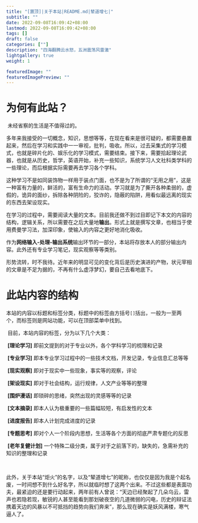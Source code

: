 ```yaml
---
title: "[置顶]|关于本站|README.md|辇道增七|"
subtitle: ""
date: 2022-09-08T16:09:42+08:00
lastmod: 2022-09-08T16:09:42+08:00
tags: []
draft: false
categories: [""]
description: "四海翻腾云水怒，五洲震荡风雷激"
lightgallery: true
weight: 1

featuredImage: ""
featuredImagePreview: ""
---
```


# 为何有此站？

​		未经省察的生活是不值得过的。

​		多年来我接受的一切概念，知识，思想等等，在现在看来是很可疑的，都需要悬置起来，然后在学习和实践中一一审视，批判，吸收。所以，过去采集式的学习模式，也就是碎片化的、娱乐化的学习模式，需要结束。接下来，需要拾起理论武器，也就是从历史，哲学，英语开始，补充一些知识，系统学习人文社科类学科的一些理论，而后根据实际需要再去学习各个学科。

​		这种学习不是如同装饰物一样用于装点门面，也不是为了所谓的“无用之用”，这是一种富有力量的，鲜活的，富有生命力的活动。学习就是为了撕开各种柔弱的，虚假的，诡异的面纱，拆除各种阴险的，狡诈的，隐蔽的陷阱，用看似最远离的现实的东西去架设现实。

​		在学习的过程中，需要阅读大量的文本。目前我还做不到过目即记下本文的内容的结构，逻辑关系，所以需要在之后大量地**输出**。形式上就是撰写文章，也相当于使用费曼学习法，加深印象，使输入的内容之更好地消化吸收。

​		作为**网络输入-处理-输出系统**输出环节的一部分，本站将存放本人的部分输出内容。此外还有专业学习笔记，现实观察等等类别。

​		形势流转，时不我待。近年来的明显可见的变化背后是历史演进的产物，状元宰相的文章是不足为据的，不再有什么虚浮梦幻，要自己去看地底下。

# 此站内容的结构

​		本站的内容以标题和标签分类，标题中的标签由方括号`[]`括出，一般为一至两个，而标签则是网站功能，可以在顶部菜单中找到。

​		目前，本站内容的标签，分为以下几个大类：

​		**[理论学习]** 即前文提到的对于专业以外，各个学科学习的梳理和记录

​		**[专业学习]** 即本专业学习过程中的一些技术文档，开发记录，专业信息汇总等等

​		**[现实观察]** 即对于现实中一些现象，事实等的观察，评论

​		**[架设现实]** 即对于社会结构，运行规律，人文产业等等的整理

​		**[围炉漫话]** 即琐碎的思绪，突然出现的灵感等等的记录

​		**[文本摘录]** 即本人认为极重要的一些篇幅较短，有启发性的文本

​		**[进度报告]** 即本人计划完成进度的记录

​		**[专题思考]** 即对个人一个阶段内思想，生活等各个方面的彻底严肃专题化的反思

​		**[老年复健计划]** 一个特殊二级分类，属于对于之前落下的，缺失的，急需补充的知识的整理和记录

​		

​		此外，关于本站“炬火”的名字，以及“辇道增七”的昵称，也仅仅是因为我是个起名废，一时间想不到什么好名字，所以就临时想了这两个出来。不过这些都是表面功夫，最紧迫的还是要行动起来，两年前有人曾说：“天边已经聚起了几朵乌云，雷声也若隐若现，敏锐的人甚至能看到那划破夜空的几道微弱的闪电，历史的辩证法携着天边的风暴以不可抵挡的趋势向我们奔来”，那么现在确实是妖风满楼，寒气逼人了。